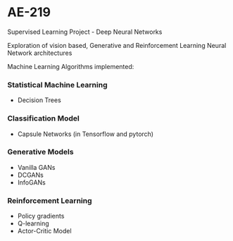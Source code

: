 # AE-219
Supervised Learning Project - Deep Neural Networks

Exploration of vision based, Generative and Reinforcement Learning Neural Network architectures

Machine Learning Algorithms implemented:

### Statistical Machine Learning

- Decision Trees

### Classification Model

- Capsule Networks (in Tensorflow and pytorch)

### Generative Models

- Vanilla GANs 
- DCGANs 
- InfoGANs

### Reinforcement Learning

- Policy gradients
- Q-learning
- Actor-Critic Model


